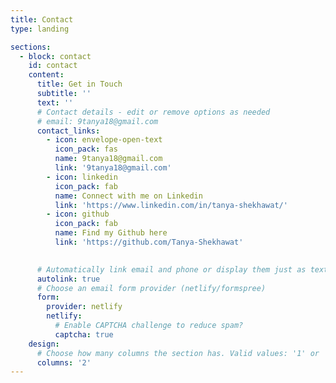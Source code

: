 ```yaml
---
title: Contact
type: landing

sections:
  - block: contact
    id: contact
    content:
      title: Get in Touch
      subtitle: ''
      text: ''
      # Contact details - edit or remove options as needed
      # email: 9tanya18@gmail.com
      contact_links:
        - icon: envelope-open-text
          icon_pack: fas
          name: 9tanya18@gmail.com 
          link: '9tanya18@gmail.com'
        - icon: linkedin
          icon_pack: fab
          name: Connect with me on Linkedin
          link: 'https://www.linkedin.com/in/tanya-shekhawat/'
        - icon: github
          icon_pack: fab
          name: Find my Github here
          link: 'https://github.com/Tanya-Shekhawat'

          
      # Automatically link email and phone or display them just as text?
      autolink: true
      # Choose an email form provider (netlify/formspree)
      form:
        provider: netlify
        netlify:
          # Enable CAPTCHA challenge to reduce spam?
          captcha: true
    design:
      # Choose how many columns the section has. Valid values: '1' or '2'.
      columns: '2'
---
```

